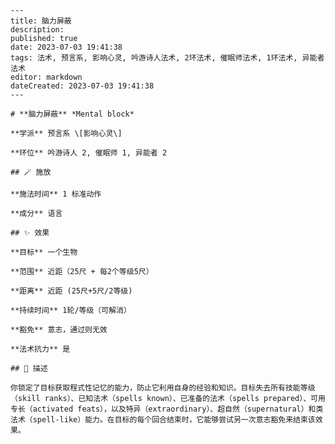 
    ---
    title: 脑力屏蔽
    description: 
    published: true
    date: 2023-07-03 19:41:38
    tags: 法术, 预言系, 影响心灵, 吟游诗人法术, 2环法术, 催眠师法术, 1环法术, 异能者法术
    editor: markdown
    dateCreated: 2023-07-03 19:41:38
    ---

    # **脑力屏蔽** *Mental block*

    **学派** 预言系 \[影响心灵\] 

    **环位** 吟游诗人 2, 催眠师 1, 异能者 2

    ## 🪄 施放

    **施法时间** 1 标准动作

    **成分** 语言

    ## ✨ 效果 

    **目标** 一个生物 

    **范围** 近距（25尺 + 每2个等级5尺）

    **距离** 近距 (25尺+5尺/2等级)  

    **持续时间** 1轮/等级（可解消） 

    **豁免** 意志，通过则无效

    **法术抗力** 是

    ## 📖 描述

    你锁定了目标获取程式性记忆的能力，防止它利用自身的经验和知识。目标失去所有技能等级（skill ranks）、已知法术（spells known）、已准备的法术（spells prepared）、可用专长（activated feats），以及特异（extraordinary）、超自然（supernatural）和类法术（spell-like）能力。在目标的每个回合结束时，它能够尝试另一次意志豁免来结束该效果。
    